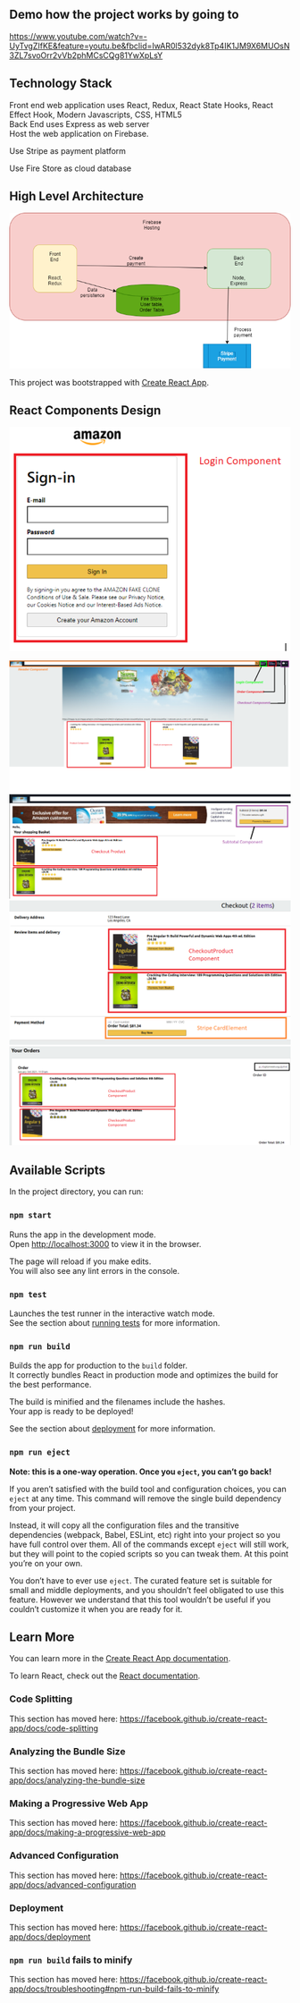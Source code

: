 ## Demo how the project works by going to 
https://www.youtube.com/watch?v=-UyTvgZIfKE&feature=youtu.be&fbclid=IwAR0l532dyk8Tp4IK1JM9X6MUOsN3ZL7svoOrr2vVb2phMCsCQg81YwXpLsY

## Technology Stack
Front end web application uses React, Redux, React State Hooks, React Effect Hook, Modern Javascripts, CSS, HTML5<br />
Back End uses Express as web server<br />
Host the web application on Firebase. <br />

Use Stripe as payment platform<br />

Use Fire Store as cloud database<br />


## High Level Architecture

![Amazon Ecommerce Fake](Amazon.png?raw=true "Amazon Ecommerce Fake")


This project was bootstrapped with [Create React App](https://github.com/facebook/create-react-app).

## React Components Design


![Amazon Login](login.png?raw=true "Amazon Login")

![Amazon Home](Home.png?raw=true "Amazon Home")
![Amazon Checkout](Checkout.png?raw=true "Amazon Checkout")
![Amazon Payment](Payment.png?raw=true "Amazon Payment")
![Amazon OrderPaid](OrderPaid.png?raw=true "Amazon OrderPaid")


## Available Scripts

In the project directory, you can run:

### `npm start`

Runs the app in the development mode.<br />
Open [http://localhost:3000](http://localhost:3000) to view it in the browser.

The page will reload if you make edits.<br />
You will also see any lint errors in the console.

### `npm test`

Launches the test runner in the interactive watch mode.<br />
See the section about [running tests](https://facebook.github.io/create-react-app/docs/running-tests) for more information.

### `npm run build`

Builds the app for production to the `build` folder.<br />
It correctly bundles React in production mode and optimizes the build for the best performance.

The build is minified and the filenames include the hashes.<br />
Your app is ready to be deployed!

See the section about [deployment](https://facebook.github.io/create-react-app/docs/deployment) for more information.

### `npm run eject`

**Note: this is a one-way operation. Once you `eject`, you can’t go back!**

If you aren’t satisfied with the build tool and configuration choices, you can `eject` at any time. This command will remove the single build dependency from your project.

Instead, it will copy all the configuration files and the transitive dependencies (webpack, Babel, ESLint, etc) right into your project so you have full control over them. All of the commands except `eject` will still work, but they will point to the copied scripts so you can tweak them. At this point you’re on your own.

You don’t have to ever use `eject`. The curated feature set is suitable for small and middle deployments, and you shouldn’t feel obligated to use this feature. However we understand that this tool wouldn’t be useful if you couldn’t customize it when you are ready for it.

## Learn More

You can learn more in the [Create React App documentation](https://facebook.github.io/create-react-app/docs/getting-started).

To learn React, check out the [React documentation](https://reactjs.org/).

### Code Splitting

This section has moved here: https://facebook.github.io/create-react-app/docs/code-splitting

### Analyzing the Bundle Size

This section has moved here: https://facebook.github.io/create-react-app/docs/analyzing-the-bundle-size

### Making a Progressive Web App

This section has moved here: https://facebook.github.io/create-react-app/docs/making-a-progressive-web-app

### Advanced Configuration

This section has moved here: https://facebook.github.io/create-react-app/docs/advanced-configuration

### Deployment

This section has moved here: https://facebook.github.io/create-react-app/docs/deployment

### `npm run build` fails to minify

This section has moved here: https://facebook.github.io/create-react-app/docs/troubleshooting#npm-run-build-fails-to-minify
